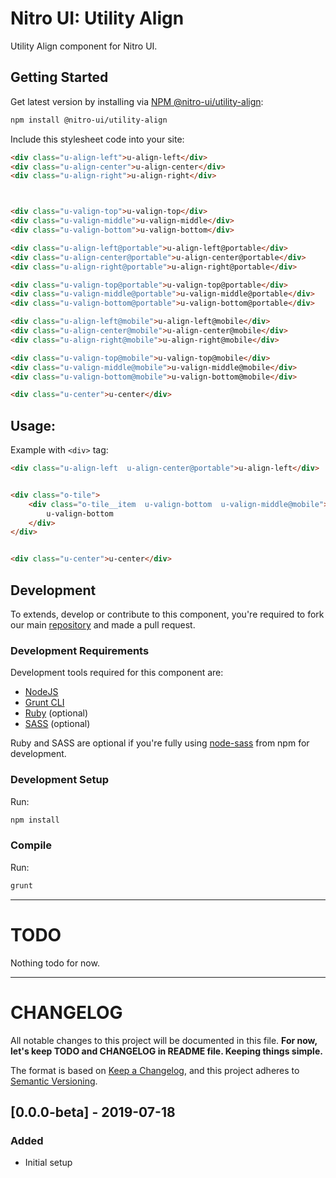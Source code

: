 # Nitro UI: Utility Align

Utility Align component for Nitro UI.

## Getting Started

Get latest version by installing via [NPM @nitro-ui/utility-align](https://www.npmjs.com/package/@nitro-ui/utility-align):

```sh
npm install @nitro-ui/utility-align
```

Include this stylesheet code into your site:

```html
<div class="u-align-left">u-align-left</div>
<div class="u-align-center">u-align-center</div>
<div class="u-align-right">u-align-right</div>



<div class="u-valign-top">u-valign-top</div>
<div class="u-valign-middle">u-valign-middle</div>
<div class="u-valign-bottom">u-valign-bottom</div>

<div class="u-align-left@portable">u-align-left@portable</div>
<div class="u-align-center@portable">u-align-center@portable</div>
<div class="u-align-right@portable">u-align-right@portable</div>

<div class="u-valign-top@portable">u-valign-top@portable</div>
<div class="u-valign-middle@portable">u-valign-middle@portable</div>
<div class="u-valign-bottom@portable">u-valign-bottom@portable</div>

<div class="u-align-left@mobile">u-align-left@mobile</div>
<div class="u-align-center@mobile">u-align-center@mobile</div>
<div class="u-align-right@mobile">u-align-right@mobile</div>

<div class="u-valign-top@mobile">u-valign-top@mobile</div>
<div class="u-valign-middle@mobile">u-valign-middle@mobile</div>
<div class="u-valign-bottom@mobile">u-valign-bottom@mobile</div>

<div class="u-center">u-center</div>
```

## Usage:

Example with `<div>` tag:

```html
<div class="u-align-left  u-align-center@portable">u-align-left</div>


<div class="o-tile">
    <div class="o-tile__item  u-valign-bottom  u-valign-middle@mobile">
        u-valign-bottom
    </div>
</div>


<div class="u-center">u-center</div>

```

## Development

To extends, develop or contribute to this component, you're required to fork our main [repository](https://github.com/icarasia/nitro-ui) and made a pull request.

### Development Requirements

Development tools required for this component are:

- [NodeJS](https://nodejs.org/en/)
- [Grunt CLI](https://gruntjs.com)
- [Ruby](https://www.ruby-lang.org/en/) (optional)
- [SASS](https://sass-lang.com) (optional)

Ruby and SASS are optional if you're fully using [node-sass](https://github.com/sass/node-sass) from npm for development.

### Development Setup

Run:

```sh
npm install
```

### Compile

Run:

```sh
grunt
```
---

# TODO

Nothing todo for now.

---

# CHANGELOG

All notable changes to this project will be documented in this file. **For now, let's keep TODO and CHANGELOG in README file. Keeping things simple.**

The format is based on [Keep a Changelog](https://keepachangelog.com/en/1.0.0/),
and this project adheres to [Semantic Versioning](https://semver.org/spec/v2.0.0.html).

## [0.0.0-beta] - 2019-07-18
### Added
- Initial setup
